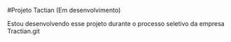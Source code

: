 #Projeto Tactian (Em desenvolvimento)

Estou desenvolvendo esse projeto durante o processo seletivo da empresa Tractian.git 